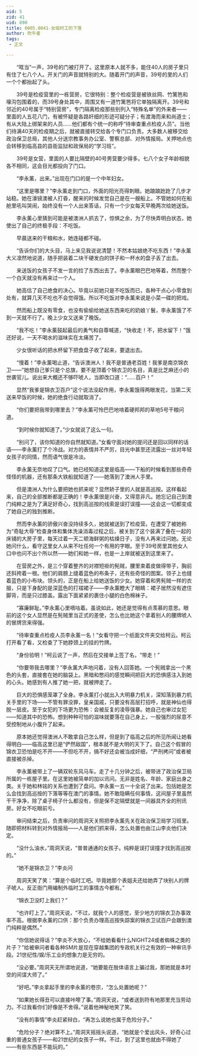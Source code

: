 ```yaml
---
aid: 5
zid: 41
uid: 890
title: 0005.0041-女临时工的下落
author: 吹牛者
tags: 
 - 正文

---
```




　　“哐当”一声，39号的门被打开了。这里原本人就不多，能住40人的房子里只有住了七八个人。开关门的声音就特别的大。随着开门的声音，39号的里的人们一个个都抬起了头。

　　39号是检疫营里的一栋营房，它很特别：整个检疫营是被铁丝网、竹篱笆和壕沟包围着的，而39号身处其中，周围又有一道竹篱笆将它单独隔离开。39号和邻近的40号属于“特别营房”，专门隔离检疫那些别列入“特殊名单”的外来者——里面的人五花八门，有被怀疑是各路奸细的形迹可疑分子；有渡海而来和尚道士；有从大陆上绑架来的人员……他们都有个统一的称呼“待审查重点检疫人员”。当他们待满40天的检疫期之后，就被直接转交给各个专门口负责。大多数人被移交给政治保卫总局，其他人分送宗教事务办公室、警察总部、对外情报局。关押地点也会转移到临高县的县衙监狱和政保局的“学习班”。

　　39号是女营，里面的人要比隔壁的40号男营要少得多。七八个女子年龄相貌各不相同，这会目光都投向了门口。

　　“李永薰，出来。”出现在门口的是一个中年妇女。

　　“这里是哪里？”李永薰走到门口，外面的阳光亮得刺眼。她踉踉跄跄了几步才站稳。她在濠镜澳被人打昏，醒来的时候发觉自己是在一艘船上。不管她如何在船舱里吼叫哭闹，始终没有一个人出来答话，只有一个少女每天早晚两次给她送饭。

　　李永薰心里猜到可能是被澳洲人抓去了，惊惧之余，为了尽快弄明白状态，她使出了自己的终极手段：不吃饭。

　　早晨送来的干粮和水，她连碰都不碰。

　　“告诉你们的大头目，马上来见我说说清楚！不然本姑娘绝不吃东西！”李永薰大义凛然地说道，随手把装着二块干硬发白的饼子和一杯水的盘子丢了出去。

　　来送饭的女孩子不发一言的捡了东西出去了。李永薰眼巴巴地等着，然而整个一个白天就没有再来过一个人。

　　她高估了自己绝食的决心。毕竟以前她只是不吃饭而已，各种干点心小零食到处有，就算几天不吃也不会觉得饿。所以不吃饭对李永薰来说是小菜一碟的把戏。

　　然而船上既没有零食，也没有偷偷给她送东西来吃的奶娘丫鬟，李永薰饿了不到一天就不行了。晚上少女又送来了晚饭。

　　“我不吃！”李永薰鼓起最后的勇气和自尊喊道，“快收走！不，把水留下！”饿还好说，一天不喝水的滋味实在太痛苦了。

　　少女很听话的把水杯留下把食盘子收了起来，要退出去。

　　“慢着！”李永薰喝止道，“告诉澳洲人！我不是普通老百姓！我爹是南京锦衣卫——”她想自己爹只是个总旗，要不是顶着个锦衣卫的名目，真是比芝麻还小的世袭官儿。说出来大概还不够吓唬人，当即改口道：“……百户！”

　　显然“我爹是锦衣卫百户”这个说法没起作用，李永薰饿得两眼发花，当第二天送来早饭的时候，她的绝食行动就取消了。

　　“你们要把我带到哪里去？”李永薰可怜巴巴地啃着硬邦邦的草地5号干粮问道。

　　“到时候你就知道了。”少女就说了这么一句。

　　“别问了，该你知道的你自然就知道。”女看守面对她的提问还是回以同样的话语——李永薰打了个冷战。对方的表情并不严厉，目光中甚至还流露出一丝对年轻女孩子的同情，然而语气很是冷淡。

　　李永薰无奈地叹了口气。她已经知道这里是临高——下船的时候看到那些奇奇怪怪的机器，还有那条大铁船就知道了——她落到了澳洲人手里。

　　但是澳洲人为什么要把她也抓来呢？显然轿子里的人就是高巡按。这样看起来，自己的全部推断都是正确的！李永薰很是兴奋，又得意非凡。她忘记自己到澳门纯粹之是为了满足好奇心，找到高巡按的线索是误打误撞——这会这一切都变成了她自己的独到推断。

　　然而李永薰的骄傲兴奋没持续多久，她就被送到了检疫营。在遭受了被她称为“奇耻大辱”检查身体和集体洗澡消毒过程之后，被关到了这个装满了叠在一起的床铺的大房子里，每天过着一天二顿海鲜粥的枯燥日子，没有人再来过问她。无论她问什么，看守这里女人从来不吐任何一个有用的字眼。至于39号房里其他女人口中也问不出个所以然——她们和她一样，也是一上岸就被送到这里来了。

　　在营房之外，是三个穿着整齐的对襟短褂的髡贼，腰里束着皮做得带子，胸前还斜挎着一根。他们的肩膀上缝着蓝色的布条子，还有些奇怪的图案。领子上也缝着蓝色的小布块。领头的，正是在船上给她送饭的少女。她穿着和男髡贼一样的衣服，只是下身配的是深蓝色的打褶裙子——李永薰瞪大了眼睛：裙子居然没有遮住脚背，而是只过膝盖。露出下面紧紧的裹住小腿的白色棉袜子。

　　“寡廉鲜耻。”李永薰心里嘀咕着。虽说如此，她还是觉得有点羡慕的意思。眼前的这个女人显然是在髡贼里当正式的差使，怎么也比她这个拿着别人的腰牌唬人的冒牌货来得强。

　　“待审查重点检疫人员李永薰一名！”女看守把一个纸面文件夹交给柯云。柯云打开看了看，又检查了下她脖颈上的挂的竹牌。

　　“身份验明！”柯云说了一声，然后在交接单上签了名，“带走！”

　　“你要带我去哪里？”李永薰大声地问着，没有人回答她。一个髡贼拿出一个黑色的头套，直接套在她的脑袋上。黑暗和憋闷的感觉瞬间把巨大的恐惧感注入到她的心头。她感到有人推了她一把，就被押走了。

　　巨大的恐惧感笼罩了全身。李永薰打小就出入大明暴力机关，深知落到暴力机关手里的下场——不管有罪没罪，皇亲国戚，只要没有高层打招呼，就是神仙也得脱一层皮。至于女犯的下场更为恐怖：会被反复的凌辱强暴。她自己也审过女犯——知道其中的恐怖。想到种种可怕的滋味就要落在自己身上，一股强烈的尿意不受控制地从小腹升了起来。

　　原本她还觉得澳洲人不敢拿自己怎么样，但是到了临高之后的所见所闻让她看得明白——临高这里已是“俨然敌国”，根本就不是大明的天下了。自己这个假冒的锦衣卫恐怕是吃不开——不但吃不开，搞不好还会被当成奸细，“严刑拷问”或者被直接被杀掉。

　　李永薰被带上了一辆双轮东风马车。走了十几分钟之后，被带进了政治保卫局所属的一栋屋子里。在这里她被简单的加以讯问。无非是姓名、年龄、家庭出身之类。关于她和林铭的关系也遭到了盘问。李永薰一五一十全说了出来。包括她是怎么会找到高巡按的下落等等在澳门的事情。她不敢隐瞒任何事情，这间屋子里虽然干干净净，除了桌子椅子什么都没有，但是保不定隔壁就是一间器具齐全的刑讯房。好女不吃眼前亏。

　　审问结束之后，负责审问的周洞天关照把李永薰先关在政治保卫局学习班里。随即把材料转到对外情报局——人是他们抓来得，怎么处置也由江山李炎他们决定。

　　“没什么油水，”周洞天说，“普普通通的女孩子。纯粹是误打误撞才找到高巡按的。”

　　“她不是锦衣卫？”李炎问

　　周洞天笑了笑：“算是个临时工吧。毕竟她那个表姐夫还给她弄了块别人的牌子唬人。反正衙门用编制外临时工的事情古今都有。”

　　“锦衣卫没盯上我们？”

　　“也许盯上了。”周洞天说，“不过，就我个人的感觉，至少地方的锦衣卫办事效率不高。根据李永薰的口供：那个负责办理高巡按失踪案的锦衣卫试百户会跟到澳门纯粹是偶然。”

　　“你信她说得话？”李炎不大放心，“不给她看看什么NIGHT24或者蜘蛛之类的片子？”给被审问者看各种SM片是现在穿越集团的专政机关行之有效的一种审讯手段。21世纪性/娱/乐工业的想象力是无穷的。

　　“没必要。”周洞天无所谓地说道，“她要能在肢体语言上骗过我，那她就是本时空的间谍大师了。”

　　“好吧。”李炎拿起手里的李永薰的卷宗，“怎么处置她呢？”

　　“如果她长得丑可以直接咔嚓了事。”周洞天说，“或者送到符有地那里充当劳动力。不过我看你们好像是不舍得。”说着他神秘地笑了笑。

　　“没有的事情”李炎赶紧辩白，“再怎么说她也属于危险分子。”

　　“危险分子？绝对算不上。”周洞天摇摇头说道，“她就是个爱出风头，好奇心过重的普通女孩子——和21世纪的女孩子一样。不过，到了这里也就由不得她了——有些东西是不能玩的。”


